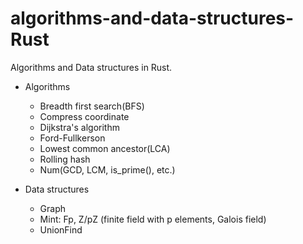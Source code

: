 # algorithms-and-data-structures-Rust

Algorithms and Data structures in Rust.

- Algorithms
    - Breadth first search(BFS)
    - Compress coordinate
    - Dijkstra's algorithm
    - Ford-Fullkerson
    - Lowest common ancestor(LCA)
    - Rolling hash
    - Num(GCD, LCM, is_prime(), etc.)

- Data structures
    - Graph
    - Mint: Fp, Z/pZ (finite field with p elements, Galois field)
    - UnionFind